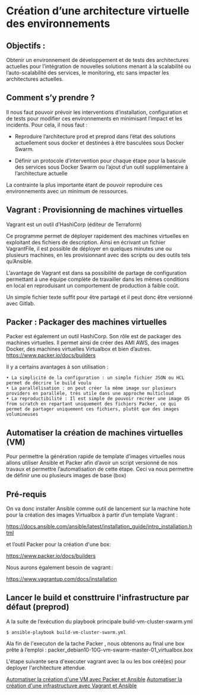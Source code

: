 
# Création d’une architecture virtuelle des environnements 



## Objectifs :
Obtenir un environnement de développement et de tests des architectures actuelles pour l’intégration de nouvelles solutions menant à la scalabilité ou l’auto-scalabilité des services, le monitoring, etc sans impacter les architectures actuelles.

## Comment s’y prendre ?

Il nous faut pouvoir prévoir les interventions d’installation, configuration et de tests pour modifier ces environnements en minimisant l’impact et les incidents.
Pour cela, il nous faut :
* Reproduire l’architecture prod et preprod dans l’état des solutions actuellement sous docker et destinées à être basculées sous Docker Swarm.

 * Définir un protocole d’intervention pour chaque étape pour la bascule des services sous Docker Swarm ou l’ajout d’un outil supplémentaire à l’architecture actuelle

La contrainte la plus importante étant de pouvoir reproduire ces environnements avec un minimum de ressources.



## Vagrant : Provisionning de machines virtuelles

Vagrant est un outil d’HashiCorp (éditeur de Terraform)

Ce programme permet de déployer rapidement des machines virtuelles en exploitant des fichiers de description.
Ainsi en écrivant un fichier VagrantFile, il est possible de déployer en quelques minutes une ou plusieurs machines, en les provisionnant avec des scripts ou des outils tels qu’Ansible.

L’avantage de Vagrant est dans sa possibilité de partage de configuration permettant à une équipe complète de travailler dans les mêmes conditions en local en reproduisant un comportement de production à faible coût.

Un simple fichier texte suffit pour être partagé et il peut donc être versionné avec Gitlab.


## Packer : Packager des machines virtuelles

Packer est également un outil HashiCorp. Son rôle est de packager des machines virtuelles.
Il permet ainsi de créer des AMI AWS, des images Docker, des machines virtuelles Virtualbox et bien d’autres.
https://www.packer.io/docs/builders

Il y a certains avantages à son utilisation :

    • La simplicité de la configuration : un simple fichier JSON ou HCL permet de décrire le build voulu
    • La parallélisation : on peut créer la même image sur plusieurs providers en parallèle, très utile dans une approche multicloud
    • La reproductibilité : Il est simple de pouvoir recréer une image OS from scratch en repartant uniquement des fichiers Packer, ce qui permet de partager uniquement ces fichiers, plutôt que des images volumineuses



## Automatiser la création de machines virtuelles (VM)

Pour permettre la génération rapide de template d’images virtuelles nous allons utiliser Ansible et Packer afin d’avoir un script versionné de nos travaux et permettre l’automatisation de cette étape.
Ceci va nous permettre de définir une ou plusieurs images de base (box)

## Pré-requis


On va donc installer Ansible comme outil de lancement sur la machine hote pour la création des images Virtualbox à partir d’un template Vagrant :

https://docs.ansible.com/ansible/latest/installation_guide/intro_installation.html

et l’outil Packer pour la création d'une box:

https://www.packer.io/docs/builders

Nous aurons également besoin de vagrant::

https://www.vagrantup.com/docs/installation

## Lancer le build et consttruire l'infrastructure par défaut (preprod)
A la suite de l’exécution du playbook principale build-vm-cluster-swarm.yml 
```shell
$ ansible-playbook build-vm-cluster-swarm.yml
```
Ala fin de l'executon de la tache Packer , nous obtenons au final une box prête à l’emploi :
packer_debian10-10G-vm-swarm-master-01_virtualbox.box

L'étape suivante sera d'executer vagrant avec  la ou les box créé(es)  pour deployer l'architecture attendue.


[Automatiser la création d'une VM avec Packer et Ansible](packer_ansible.md)
[Automatiser la création d'une infrastructuve avec Vagrant et Ansible](vagrant_ansible.md)